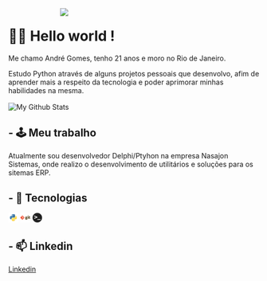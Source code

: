 <img src="https://raw.githubusercontent.com/MicaelliMedeiros/micaellimedeiros/master/image/computer-illustration.png" min-width="400px" max-width="400px" width="400px" align="right">

# 🙋‍♂️ Hello world !

Me chamo André Gomes, tenho 21 anos e moro no Rio de Janeiro.

Estudo Python através de alguns projetos pessoais que desenvolvo, afim de aprender mais a respeito da tecnologia e poder aprimorar minhas habilidades na mesma.

<img align="center" src="https://github-readme-stats.vercel.app/api/top-langs/?username=andregguimaraes&layout=compact&theme=radical" alt="My Github Stats">

## - 🕹️ Meu trabalho

Atualmente sou desenvolvedor Delphi/Ptyhon na empresa Nasajon Sistemas, onde realizo o desenvolvimento de utilitários e soluções para os sitemas ERP.

## - 🧠 Tecnologias

<code><img height="20" src="https://raw.githubusercontent.com/github/explore/80688e429a7d4ef2fca1e82350fe8e3517d3494d/topics/python/python.png"></code>
<code><img height="20" src="https://raw.githubusercontent.com/github/explore/80688e429a7d4ef2fca1e82350fe8e3517d3494d/topics/git/git.png"></code>
<code><img height="20" src="https://raw.githubusercontent.com/github/explore/80688e429a7d4ef2fca1e82350fe8e3517d3494d/topics/terminal/terminal.png"></code>

## - 📫 Linkedin

[Linkedin](https://www.linkedin.com/in/andré-gomes/)

